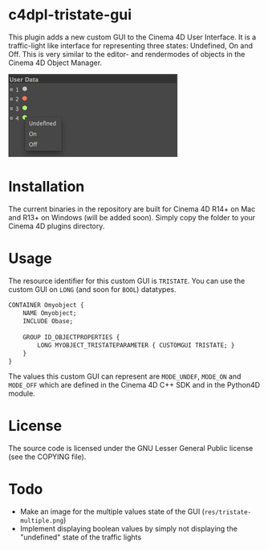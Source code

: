 c4dpl-tristate-gui
==================

This plugin adds a new custom GUI to the Cinema 4D User Interface. It
is a traffic-light like interface for representing three states: Undefined,
On and Off. This is very similar to the editor- and rendermodes of objects
in the Cinema 4D Object Manager.

![Example of the traffic-lights GUI](image.png)

Installation
============

The current binaries in the repository are built for Cinema 4D R14+ on Mac
and R13+ on Windows (will be added soon). Simply copy the folder to your
Cinema 4D plugins directory.

Usage
=====

The resource identifier for this custom GUI is `TRISTATE`. You can use the
custom GUI on `LONG` (and soon for `BOOL`) datatypes.

    CONTAINER Omyobject {
        NAME Omyobject;
        INCLUDE Obase;
        
        GROUP ID_OBJECTPROPERTIES {
            LONG MYOBJECT_TRISTATEPARAMETER { CUSTOMGUI TRISTATE; }
        }
    }

The values this custom GUI can represent are `MODE_UNDEF`, `MODE_ON` and
`MODE_OFF` which are defined in the Cinema 4D C++ SDK and in the Python4D
module.
        

License
=======

The source code is licensed under the GNU Lesser General Public license (see
the COPYING file).

Todo
====

- Make an image for the multiple values state of the GUI
(`res/tristate-multiple.png`)
- Implement displaying boolean values by simply not displaying the
"undefined" state of the traffic lights
